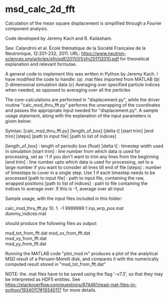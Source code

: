 # msd_calc_2d_fft

Calculation of the mean square displacement is simplified through a Fourier component analysis.

Code developed by Jeremy Kach and R. Kailasham.
 
See: Calandrini et al. École thématique de la Société
    Française de la Neutronique, 12:201-232, 2011. URL: https://www.neutron-sciences.org/articles/sfn/pdf/2011/01/sfn201112010.pdf 
for theoretical explanation and relevant formulae.

A general code to implement this was written in 
Python by Jeremy Kach. I have modified the code to handle: 
                (a) .mat files imported from MATLAB 
                (b) 2-dimensional simulation data
                (c) Averaging over specified particle indices when needed, as opposed to 
                    averaging over all the particles

The core-calculations are performed in "displacement.py", while the driver routine "calc_msd_thru_fft.py" performs the unwrapping of the coordinates and passes the appropriate input needed for "displacement.py". A sample usage statement, along with the explanation of the input parameters is given below:

Sytntax: [calc_msd_thru_fft.py] [length_of_box] [delta t] [start trim] [end trim] [steps] [path to input file] [path to list of indices]

[length_of_box]           : length of periodic box (float)
[delta t]                 : timestep width used in simulation
[start trim]              : line number from which data is used for processing, set as -1 if you don't want to trim any lines from the beginning
[end trim]	          : line number upto which data is used for processing, set to a large number if you want to consider all lines till end of file
[steps]                   : number of timesteps to cover in a single step. Use 1 if each timestep needs to be processed
[path to input file]      : path to input file, containing the raw, wrapped positions
[path to list of indices] : path to file containing the indices to average over. If this is -1, average over all input

Sample usage, with the input files included in this folder:

calc_msd_thru_fft.py 10. 1. -1 9999999 1 inp_wrp_pos.mat dummy_indices.mat

should produce the following files as output:

msd_tot_from_fft.dat 
msd_xx_from_fft.dat  
msd_xy_from_fft.dat  
msd_yy_from_fft.dat 

Running the MATLAB code "plot_msd.m" produces a plot of the analytical MSD result of a Peruani-Morelli disk, and compares it with the numerically computed result stored in "msd_tot_from_fft.dat"

NOTE: the .mat files have to be saved using the flag '-v7.3', so that they may be interpreted as HDF5 entities. See
https://stackoverflow.com/questions/874461/read-mat-files-in-python/19340117#19340117
for more details.



